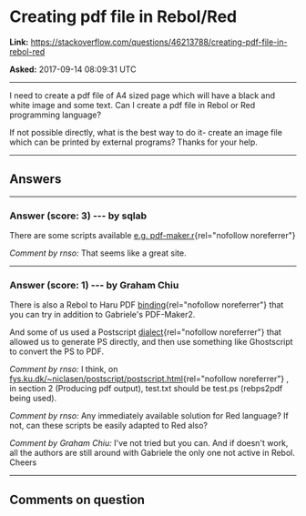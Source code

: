 # Creating pdf file in Rebol/Red

**Link:**
<https://stackoverflow.com/questions/46213788/creating-pdf-file-in-rebol-red>

**Asked:** 2017-09-14 08:09:31 UTC

------------------------------------------------------------------------

I need to create a pdf file of A4 sized page which will have a black and
white image and some text. Can I create a pdf file in Rebol or Red
programming language?

If not possible directly, what is the best way to do it- create an image
file which can be printed by external programs? Thanks for your help.

------------------------------------------------------------------------

## Answers

------------------------------------------------------------------------

### Answer (score: 3) --- by sqlab

There are some scripts available [e.g.
pdf-maker.r](http://www.rebol.org/view-script.r?script=pdf-maker.r){rel="nofollow noreferrer"}

*Comment by rnso:* That seems like a great site.

------------------------------------------------------------------------

### Answer (score: 1) --- by Graham Chiu

There is also a Rebol to Haru PDF
[binding](https://github.com/jankom/RebHaruPDF){rel="nofollow noreferrer"}
that you can try in addition to Gabriele\'s PDF-Maker2.

And some of us used a Postscript
[dialect](http://www.fys.ku.dk/~niclasen/postscript/postscript.html){rel="nofollow noreferrer"}
that allowed us to generate PS directly, and then use something like
Ghostscript to convert the PS to PDF.

*Comment by rnso:* I think, on
[fys.ku.dk/\~niclasen/postscript/postscript.html](http://www.fys.ku.dk/~niclasen/postscript/postscript.html){rel="nofollow noreferrer"}
, in section 2 (Producing pdf output), test.txt should be test.ps
(rebps2pdf being used).

*Comment by rnso:* Any immediately available solution for Red language?
If not, can these scripts be easily adapted to Red also?

*Comment by Graham Chiu:* I\'ve not tried but you can. And if doesn\'t
work, all the authors are still around with Gabriele the only one not
active in Rebol. Cheers

------------------------------------------------------------------------

## Comments on question
